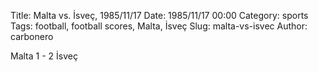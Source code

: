 Title: Malta vs. İsveç, 1985/11/17
Date: 1985/11/17 00:00
Category: sports
Tags: football, football scores, Malta, İsveç
Slug: malta-vs-isvec
Author: carbonero


Malta 1 - 2 İsveç
